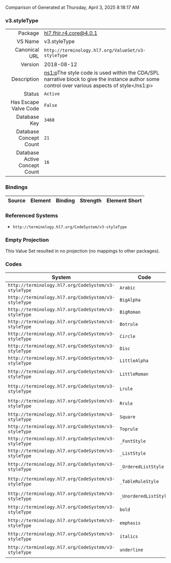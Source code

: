 Comparison of 
Generated at Thursday, April 3, 2025 8:18:17 AM

### v3.styleType

|      |     |
| ---: | --- |
| Package | hl7.fhir.r4.core@4.0.1 |
| VS Name | v3.styleType |
| Canonical URL | `http://terminology.hl7.org/ValueSet/v3-styleType` |
| Version | 2018-08-12 |
| Description | <ns1:p>The style code is used within the CDA/SPL narrative block to give the instance author some control over various aspects of style</ns1:p> |
| Status | `Active` |
| Has Escape Valve Code | `False` |
| Database Key | `3468` |
| Database Concept Count | `21` |
| Database Active Concept Count | `16` |
### Bindings

| Source | Element | Binding | Strength | Element Short |
| ------ | ------- | ------- | -------- | ------------- |

### Referenced Systems

* `http://terminology.hl7.org/CodeSystem/v3-styleType`
### Empty Projection

This Value Set resulted in no projection (no mappings to other packages).

### Codes

| System | Code | Display |
| ------ | ---- | ------- |
| `http://terminology.hl7.org/CodeSystem/v3-styleType` | `Arabic` | Arabic |
| `http://terminology.hl7.org/CodeSystem/v3-styleType` | `BigAlpha` | Big Alpha |
| `http://terminology.hl7.org/CodeSystem/v3-styleType` | `BigRoman` | Big Roman |
| `http://terminology.hl7.org/CodeSystem/v3-styleType` | `Botrule` | Bottom Rule |
| `http://terminology.hl7.org/CodeSystem/v3-styleType` | `Circle` | Circle |
| `http://terminology.hl7.org/CodeSystem/v3-styleType` | `Disc` | Disc |
| `http://terminology.hl7.org/CodeSystem/v3-styleType` | `LittleAlpha` | Little Alpha |
| `http://terminology.hl7.org/CodeSystem/v3-styleType` | `LittleRoman` | Little Roman |
| `http://terminology.hl7.org/CodeSystem/v3-styleType` | `Lrule` | Left-sided rule |
| `http://terminology.hl7.org/CodeSystem/v3-styleType` | `Rrule` | Right-sided rule |
| `http://terminology.hl7.org/CodeSystem/v3-styleType` | `Square` | Square |
| `http://terminology.hl7.org/CodeSystem/v3-styleType` | `Toprule` | Top Rule |
| `http://terminology.hl7.org/CodeSystem/v3-styleType` | `_FontStyle` | Font Style |
| `http://terminology.hl7.org/CodeSystem/v3-styleType` | `_ListStyle` | List Style |
| `http://terminology.hl7.org/CodeSystem/v3-styleType` | `_OrderedListStyle` | Ordered List Style |
| `http://terminology.hl7.org/CodeSystem/v3-styleType` | `_TableRuleStyle` | Table Rule Style |
| `http://terminology.hl7.org/CodeSystem/v3-styleType` | `_UnorderedListStyle` | Unordered List Style |
| `http://terminology.hl7.org/CodeSystem/v3-styleType` | `bold` | Bold Font |
| `http://terminology.hl7.org/CodeSystem/v3-styleType` | `emphasis` | Emphasised Font |
| `http://terminology.hl7.org/CodeSystem/v3-styleType` | `italics` | Italics Font |
| `http://terminology.hl7.org/CodeSystem/v3-styleType` | `underline` | Underline Font |
